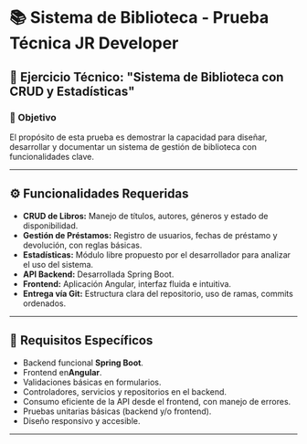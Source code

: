 # 📚 Sistema de Biblioteca - Prueba Técnica JR Developer

## 📝 Ejercicio Técnico: "Sistema de Biblioteca con CRUD y Estadísticas"

### 🎯 Objetivo
El propósito de esta prueba es demostrar la capacidad para diseñar, desarrollar y documentar un sistema de gestión de biblioteca con funcionalidades clave.

---

## ⚙️ Funcionalidades Requeridas

- **CRUD de Libros:** Manejo de títulos, autores, géneros y estado de disponibilidad.
- **Gestión de Préstamos:** Registro de usuarios, fechas de préstamo y devolución, con reglas básicas.
- **Estadísticas:** Módulo libre propuesto por el desarrollador para analizar el uso del sistema.
- **API Backend:** Desarrollada Spring Boot.
- **Frontend:** Aplicación Angular, interfaz fluida e intuitiva.
- **Entrega vía Git:** Estructura clara del repositorio, uso de ramas, commits ordenados.

---

## 📌 Requisitos Específicos

- Backend funcional **Spring Boot**.
- Frontend en**Angular**.
- Validaciones básicas en formularios.
- Controladores, servicios y repositorios en el backend.
- Consumo eficiente de la API desde el frontend, con manejo de errores.
- Pruebas unitarias básicas (backend y/o frontend).
- Diseño responsivo y accesible.

---

